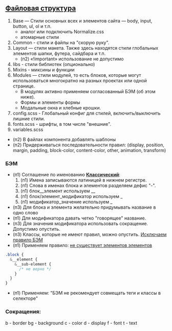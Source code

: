 ## [Файловая структура](template)
1. Base — Стили основных всех и элементов сайта — body, input, button, ul, ol и т.п.
    * аналог или подключить Normalize.css
    * атомарные стили
2. Common - стили и файлы на "скорую руку".
3. Layout — стили макета. Также здесь находятся стили глобальных элементов шапки, футера, сайдбара и т.п.
    * (п2) «!important» использование не допустимо
4. libs - стили библиотек (опционально)
5. Mixins - миксины и функции
6. Modules — стили модулей, то есть блоков, которые могут использоваться многократно на разных проектах или одной странице.
    * В модулях активно применяем согласованный БЭМ (об этом ниже).
    * Формы и элементы формы
    * Модальные окна и хлебные крошки.
7. config.scss - Глобальный конфиг для стилей, включить/выключить лишние стили.
8. fonts.scss - шрифты, в том числе "внешние".
9. variables.scss

* (п2) В файлах компонента добавлять шаблоны
* (п2) Придерживаться последовательности правил: (display, position, margin, padding, block-color, content-color, other, animation, transform)

### БЭМ
* (п1) Соглашение по именованию [**Классический**](https://ru.bem.info/methodology/naming-convention):
    1. (п1) Имена записываются латиницей в нижнем регистре.
    2. (п1) Слова в именах блока и элементов разделяем дефис "-". 
    3. (п1) блок__элемент используем __
    4. (п1) блок/элемент_модификатор используем _
    5. (п1) модификатор_значение используем _
* (п3) Для блока и элемента желательно придумывать название в одно слово
* (п1) Для модификатора давать четко "говорящее" название.
* (п3) Для значения модификатора использовать сокращение. Допустимо опустить.
* (п3) Классы, которые не имеют правил, можно опустить. [Исключаем правило БЭМ](https://ru.bem.info/methodology/css/#%D1%81%D0%B5%D0%BB%D0%B5%D0%BA%D1%82%D0%BE%D1%80%D1%8B-%D0%BA%D0%BB%D0%B0%D1%81%D1%81%D0%BE%D0%B2)
* (п1) Применяем правило: [не существует элементов элементов](https://ru.bem.info/methodology/faq/#%D0%9F%D0%BE%D1%87%D0%B5%D0%BC%D1%83-%D0%BD%D0%B5-%D1%81%D1%82%D0%BE%D0%B8%D1%82-%D1%81%D0%BE%D0%B7%D0%B4%D0%B0%D0%B2%D0%B0%D1%82%D1%8C-%D1%8D%D0%BB%D0%B5%D0%BC%D0%B5%D0%BD%D1%82%D1%8B-%D1%8D%D0%BB%D0%B5%D0%BC%D0%B5%D0%BD%D1%82%D0%BE%D0%B2-block__elem1__elem2)
```scss
.block {
  &__element {
    &__sub-element {
      /* не верно */
    }
  }
}
```
* (п1) Применяем: "БЭМ не рекомендует совмещать теги и классы в селекторе"

### Сокращения:
b - border
bg - background
c - color
d - display
f - font
t - text
